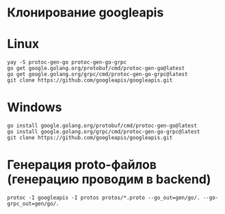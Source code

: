 # Клонирование googleapis
# Linux
```
yay -S protoc-gen-go protoc-gen-go-grpc
go get google.golang.org/protobuf/cmd/protoc-gen-go@latest
go get google.golang.org/grpc/cmd/protoc-gen-go-grpc@latest
git clone https://github.com/googleapis/googleapis.git
```
# Windows
```
go install google.golang.org/protobuf/cmd/protoc-gen-go@latest
go install google.golang.org/grpc/cmd/protoc-gen-go-grpc@latest
git clone https://github.com/googleapis/googleapis.git
```
# Генерация proto-файлов (генерацию проводим в backend)
```
protoc -I googleapis -I protos protos/*.proto --go_out=gen/go/. --go-grpc_out=gen/go/.    
```